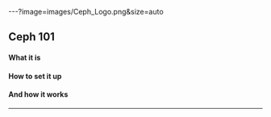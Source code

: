 ---?image=images/Ceph_Logo.png&size=auto
## Ceph 101
#### What it is
#### How to set it up
#### And how it works
---

